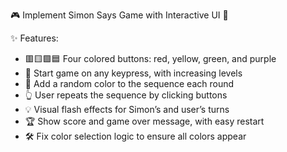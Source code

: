 🎮 Implement Simon Says Game with Interactive UI 🌈

✨ Features:
- 🟥🟨🟩🟦 Four colored buttons: red, yellow, green, and purple
- 🔑 Start game on any keypress, with increasing levels
- 🔄 Add a random color to the sequence each round
- 👆 User repeats the sequence by clicking buttons
- 💡 Visual flash effects for Simon’s and user’s turns
- 🏆 Show score and game over message, with easy restart
- 🛠️ Fix color selection logic to ensure all colors appear
